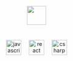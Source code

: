 <br clear="both">

<div align="center">
  <img height="50" src="https://homologdev.globalthings.net/img/nova_identidade_05062025/logo_effort.png](https://media.licdn.com/dms/image/v2/D4D16AQFmbI2JxUcCRA/profile-displaybackgroundimage-shrink_350_1400/B4DZgyVW4WHwAY-/0/1753191117056?e=1756339200&v=beta&t=jbrY93bCnjg3bGF6eh4J9rl5kKiq_VmvzWQmmJNfrOk"  />
</div>

###

<br clear="both">

<div align="center">
  <img src="https://cdn.jsdelivr.net/gh/devicons/devicon/icons/javascript/javascript-original.svg" height="40" alt="javascript logo"  />
  <img width="012" />
  <img src="https://cdn.jsdelivr.net/gh/devicons/devicon/icons/react/react-original.svg" height="40" alt="react logo"  />
  <img width="012" />
  <img src="https://cdn.jsdelivr.net/gh/devicons/devicon/icons/csharp/csharp-original.svg" height="40" alt="csharp logo"  />
</div>

###

<br clear="both">

###
